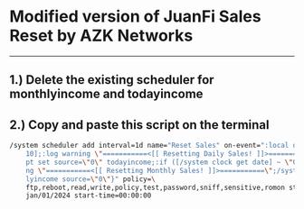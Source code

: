 # Modified version of JuanFi Sales Reset by AZK Networks
---

## 1.) Delete the existing scheduler for monthlyincome and todayincome

## 2.) Copy and paste this script on the terminal

~~~bash
/system scheduler add interval=1d name="Reset Sales" on-event=":local day [:pick [/system clock get date] 8 \
    10];:log warning \"===========<[[ Resetting Daily Sales! ]]>===========\";/system scri\
    pt set source=\"0\" todayincome;:if ([/system clock get date] ~ \"01\") do={:log warni\
    ng \"===========<[[ Resetting Monthly Sales! ]]>===========\";/system script set month\
    lyincome source=\"0\"}" policy=\
    ftp,reboot,read,write,policy,test,password,sniff,sensitive,romon start-date=\
    jan/01/2024 start-time=00:00:00
~~~
